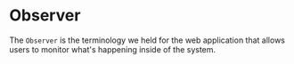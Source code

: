 # Observer

The `Observer` is the terminology we held for the web application that allows users to monitor what's happening inside of the system.